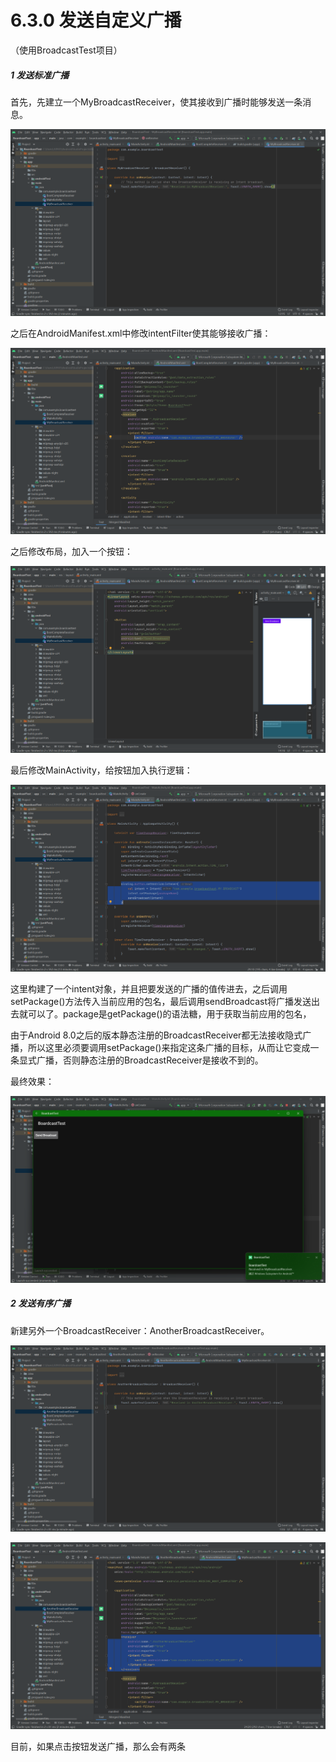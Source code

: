 # 6.3.0 发送自定义广播

（使用BroadcastTest项目）

##### 1 发送标准广播

首先，先建立一个MyBroadcastReceiver，使其接收到广播时能够发送一条消息。

![1672212321857](image/6.3.0发送自定义广播/1672212321857.png)

之后在AndroidManifest.xml中修改intentFilter使其能够接收广播：

![1672212419029](image/6.3.0发送自定义广播/1672212419029.png)

之后修改布局，加入一个按钮：

![1672212655697](image/6.3.0发送自定义广播/1672212655697.png)

最后修改MainActivity，给按钮加入执行逻辑：

![1672212906760](image/6.3.0发送自定义广播/1672212906760.png)

这里构建了一个intent对象，并且把要发送的广播的值传进去，之后调用setPackage()方法传入当前应用的包名，最后调用sendBroadcast将广播发送出去就可以了。package是getPackage()的语法糖，用于获取当前应用的包名，

由于Android 8.0之后的版本静态注册的BroadcastReceiver都无法接收隐式广播，所以这里必须要调用setPackage()来指定这条广播的目标，从而让它变成一条显式广播，否则静态注册的BroadcastReceiver是接收不到的。

最终效果：

![1672212941547](image/6.3.0发送自定义广播/1672212941547.png)

##### 2 发送有序广播

新建另外一个BroadcastReceiver：AnotherBroadcastReceiver。

![1672213930034](image/6.3.0发送自定义广播/1672213930034.png)

![1672213943643](image/6.3.0发送自定义广播/1672213943643.png)

目前，如果点击按钮发送广播，那么会有两条
